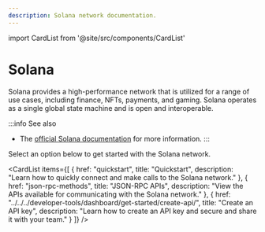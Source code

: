 ```yaml
---
description: Solana network documentation.
---
```


import CardList from '@site/src/components/CardList'

# Solana

Solana provides a high-performance network that is utilized for a range of use cases, including finance, NFTs, payments, and gaming.
Solana operates as a single global state machine and is open and interoperable.

:::info See also
- The [official Solana documentation](https://solana.com/docs) for more information.
:::

Select an option below to get started with the Solana network.

<CardList
  items={[
    {
      href: "quickstart",
      title: "Quickstart",
      description: "Learn how to quickly connect and make calls to the Solana network."
    },
    {
      href: "json-rpc-methods",
      title: "JSON-RPC APIs",
      description: "View the APIs available for communicating with the Solana network."
    },
    {
      href: "../../../developer-tools/dashboard/get-started/create-api/",
      title: "Create an API key",
      description: "Learn how to create an API key and secure and share it with your team."
    }
  ]}
/>
